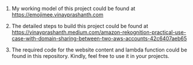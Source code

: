 1. My working model of this project could be found at https://emojimee.vinayprashanth.com

2. The detailed steps to build this project could be found at https://vinayprashanth.medium.com/amazon-rekognition-practical-use-case-with-domain-sharing-between-two-aws-accounts-42c6407aeb65

3. The required code for the website content and lambda function could be found in this repository. Kindly, feel free to use it in your projects.
